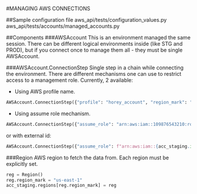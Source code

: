 #MANAGING AWS CONNECTIONS

##Sample configuration file
aws_api/tests/configuration_values.py
aws_api/tests/accounts/managed_accounts.py


##Components
###AWSAccount
This is an environment managed the same session. 
There can be different logical environments inside (like STG and PROD), 
but if you connect once to manage them all - they must be single AWSAccount.

###AWSAccount.ConnectionStep
Single step in a chain while connecting the environment. 
There are different mechanisms one can use to restrict access to a management role.
Currently, 2 available: 
* Using AWS profile name.
```python
AWSAccount.ConnectionStep({"profile": "horey_account", "region_mark": "us-east-1"})
```
* Using assume role mechanism.
```python
AWSAccount.ConnectionStep({"assume_role": "arn:aws:iam::109876543210:role/sts-management-role"})
```
or with external id:
```python
AWSAccount.ConnectionStep({"assume_role": f"arn:aws:iam::{acc_staging.id}:role/sts-ec2-management-role", "external_id": "ABCDE123456"})
```

###Region
AWS region to fetch the data from.
Each region must be explicitly set.
```python
reg = Region()
reg.region_mark = "us-east-1"
acc_staging.regions[reg.region_mark] = reg
```


